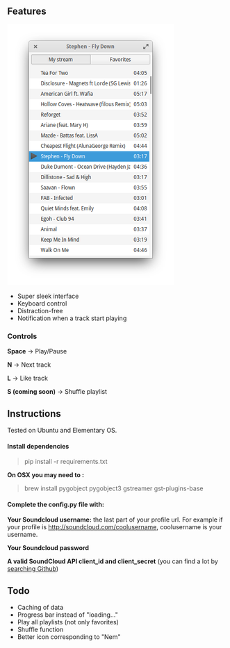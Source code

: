 ## Features

![Nem](screenshot.png?raw=true "Nem")

* Super sleek interface
* Keyboard control
* Distraction-free
* Notification when a track start playing

### Controls
**Space** -> Play/Pause

**N** -> Next track

**L** -> Like track

**S (coming soon)** -> Shuffle playlist

## Instructions

Tested on Ubuntu and Elementary OS.

#### Install dependencies 
>pip install -r requirements.txt

**On OSX you may need to :**

> brew install pygobject pygobject3 gstreamer gst-plugins-base

#### Complete the config.py file with:

**Your Soundcloud username:** the last part of your profile url. For example if your profile is http://soundcloud.com/coolusername, coolusername is your username.

**Your Soundcloud password**

**A valid SoundCloud API client_id and client_secret** (you can find a lot by [searching Github](https://github.com/search?utf8=%E2%9C%93&q=soundcloud+client+secret&type=Code&ref=searchresults))

## Todo
* Caching of data
* Progress bar instead of "loading..."
* Play all playlists (not only favorites)
* Shuffle function
* Better icon corresponding to "Nem"
